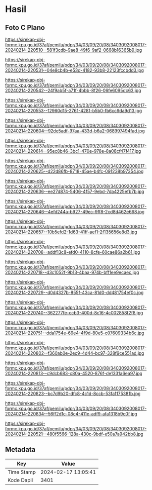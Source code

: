 # Hasil

## Foto C Plano

https://sirekap-obj-formc.kpu.go.id/37af/pemilu/pdpr/34/03/09/20/08/3403092008017-20240214-220510--581f3cdb-9ae8-49f6-9af2-0668b16365b9.jpg

https://sirekap-obj-formc.kpu.go.id/37af/pemilu/pdpr/34/03/09/20/08/3403092008017-20240214-220531--04e8cb4b-e53d-4182-93b8-22123fccbdd3.jpg

https://sirekap-obj-formc.kpu.go.id/37af/pemilu/pdpr/34/03/09/20/08/3403092008017-20240214-220542--24f9ab5f-a71f-4bbb-8f26-06fe6095dc63.jpg

https://sirekap-obj-formc.kpu.go.id/37af/pemilu/pdpr/34/03/09/20/08/3403092008017-20240214-220553--12960d15-2761-4281-b5b0-fb6cc9da9d13.jpg

https://sirekap-obj-formc.kpu.go.id/37af/pemilu/pdpr/34/03/09/20/08/3403092008017-20240214-220604--92de5adf-97aa-433d-b6a2-068997494fad.jpg

https://sirekap-obj-formc.kpu.go.id/37af/pemilu/pdpr/34/03/09/20/08/3403092008017-20240214-220614--95ec8b46-3bc1-470e-978e-8a08cf47f417.jpg

https://sirekap-obj-formc.kpu.go.id/37af/pemilu/pdpr/34/03/09/20/08/3403092008017-20240214-220625--d22d86fb-8718-45ae-b4fc-091238b97354.jpg

https://sirekap-obj-formc.kpu.go.id/37af/pemilu/pdpr/34/03/09/20/08/3403092008017-20240214-220636--ee27d874-5406-4f57-9ebd-7da4225efb7b.jpg

https://sirekap-obj-formc.kpu.go.id/37af/pemilu/pdpr/34/03/09/20/08/3403092008017-20240214-220646--4efd244a-b927-49ec-9ff8-2cd8d462e668.jpg

https://sirekap-obj-formc.kpu.go.id/37af/pemilu/pdpr/34/03/09/20/08/3403092008017-20240214-220657--10b5efd2-1d63-41ff-aef1-2f135656e8d3.jpg

https://sirekap-obj-formc.kpu.go.id/37af/pemilu/pdpr/34/03/09/20/08/3403092008017-20240214-220708--addf13c8-efd0-4110-8cfe-60cae86a2b61.jpg

https://sirekap-obj-formc.kpu.go.id/37af/pemilu/pdpr/34/03/09/20/08/3403092008017-20240214-220718--d3c1052f-9b13-4baa-974b-bff1ee9ecaec.jpg

https://sirekap-obj-formc.kpu.go.id/37af/pemilu/pdpr/34/03/09/20/08/3403092008017-20240214-220729--d0d4327b-855f-43ca-81d0-dd481754ef0c.jpg

https://sirekap-obj-formc.kpu.go.id/37af/pemilu/pdpr/34/03/09/20/08/3403092008017-20240214-220740--362277fe-ccb3-400d-8c16-4c002858f2f8.jpg

https://sirekap-obj-formc.kpu.go.id/37af/pemilu/pdpr/34/03/09/20/08/3403092008017-20240214-220751--dda1754e-69e4-4f9d-80e5-c07609334b6c.jpg

https://sirekap-obj-formc.kpu.go.id/37af/pemilu/pdpr/34/03/09/20/08/3403092008017-20240214-220802--f360ab0e-2ec9-4d44-bc97-328f9ce551ad.jpg

https://sirekap-obj-formc.kpu.go.id/37af/pemilu/pdpr/34/03/09/20/08/3403092008017-20240214-220813--c9dcb683-c80a-4520-876f-de1331a6ea97.jpg

https://sirekap-obj-formc.kpu.go.id/37af/pemilu/pdpr/34/03/09/20/08/3403092008017-20240214-220823--bc7d9b20-dfc8-4c1d-8ccb-53fa1175381b.jpg

https://sirekap-obj-formc.kpu.go.id/37af/pemilu/pdpr/34/03/09/20/08/3403092008017-20240214-220834--56ff2d1c-08c4-411e-adf9-afa1318b9c0f.jpg

https://sirekap-obj-formc.kpu.go.id/37af/pemilu/pdpr/34/03/09/20/08/3403092008017-20240214-220521--480f5566-128a-430c-9bdf-e50a7a942bb8.jpg


## Metadata

| Key        | Value               |
| ---------- | ------------------- |
| Time Stamp | 2024-02-17 13:05:41 |
| Kode Dapil | 3401                |



